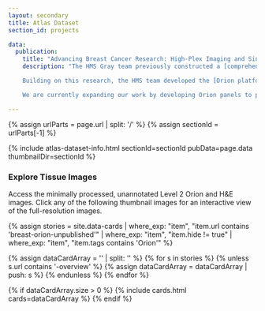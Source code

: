 ```yaml
---
layout: secondary
title: Atlas Dataset
section_id: projects

data:
  publication:
    title: "Advancing Breast Cancer Research: High-Plex Imaging and Single-Cell Profiling for Early Detection and Biomarker Discovery"
    description: "The HMS Gray team previously constructed a [comprehensive human breast atlas](https://www.graybrcaatlas.org/atlas-datasets/gray-rosenbluth-selfors-2022/) by integrating single-cell proteomics and transcriptomics, which revealed distinct epithelial subtypes linked to age, parity, and BRCA2 mutation status. A significant discovery from this work was the identification of basal-luminal (BL) alveolar cells, a hybrid cell population that expresses both basal/myoepithelial and luminal markers, demonstrating low transcriptional lineage fidelity. These cells accumulate with age, are regulated by TGFβ signaling, and exhibit gene expression profiles similar to basal-like breast cancers, suggesting a potential role in tumor initiation and progression. <br><br>

    Building on this research, the HMS team developed the [Orion platform](https://doi.org/10.1038/s43018-023-00576-1), a high-plex immunofluorescence imaging system capable of capturing same-section H&E-staining and multiplexed immunofluorescence (IF) imaging in whole-slide formats. By integrating immunofluorescence with traditional histology, we demonstrated its ability to enhance biomarker discovery for predicting disease progression. The findings underscore the promise of multimodal tissue imaging in improving diagnostic precision, prognostic accuracy, and biomarker development in oncology. <br><br>

    We are currently expanding our work by developing Orion panels to profile large cohorts of BRCA samples. The primary objective is to identify early-stage lesions using cutting-edge single-cell technology, which may pave the way for early detection strategies for BRCA-associated carcinogenesis and provide potential therapeutic insights for affected patients. In our pilot study, we successfully profiled 15 BRCA patient samples and 3 wild-type controls, using two distinct Orion panels followed by H&E histology. This dataset represents an unprecedented resource for understanding the biological and histological underpinnings of early cancer development, offering critical insights into BRCA-driven tumorigenesis."

---
```


{% assign urlParts = page.url | split: '/' %}
{% assign sectionId = urlParts[-1] %}

{% include atlas-dataset-info.html
    sectionId=sectionId
    pubData=page.data
    thumbnailDir=sectionId %}

### Explore Tissue Images
Access the minimally processed, unannotated Level 2 Orion and H&E images. Click any of the following thumbnail images for an interactive view of the full-resolution images.

{%
    assign stories = site.data-cards
    | where_exp: "item", "item.url contains 'breast-orion-unpublished'"
    | where_exp: "item", "item.hide != true"
    | where_exp: "item", "item.tags contains 'Orion'"
%}

{% assign dataCardArray = '' | split: '' %}
{% for s in stories %}
  {% unless s.url contains '-overview' %}
    {% assign dataCardArray = dataCardArray | push: s %}
  {% endunless %}
{% endfor %}

{% if dataCardArray.size > 0 %}
  {% include cards.html cards=dataCardArray %}
{% endif %}
